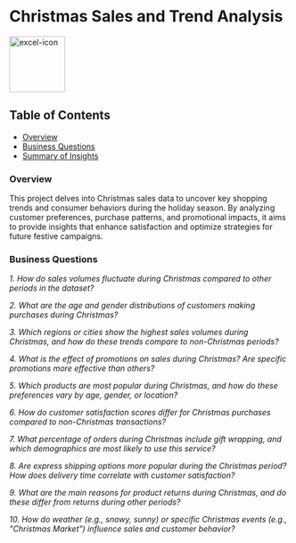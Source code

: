 # Christmas Sales and Trend Analysis
<img src="https://github.com/user-attachments/assets/cc2a5649-6852-477f-aa1a-6256397d679a" alt="excel-icon" width="100" height="100">



## Table of Contents
- [Overview](#overview)
- [Business Questions](#business-questions)
- [Summary of Insights](#summary-of-insights)

### Overview
This project delves into Christmas sales data to uncover key shopping trends and consumer behaviors during the holiday season. By analyzing customer preferences, purchase patterns, and promotional impacts, it aims to provide insights that enhance satisfaction and optimize strategies for future festive campaigns.

### Business Questions
*1. How do sales volumes fluctuate during Christmas compared to other periods in the dataset?*

*2. What are the age and gender distributions of customers making purchases during Christmas?*

*3. Which regions or cities show the highest sales volumes during Christmas, and how do these trends compare to non-Christmas periods?*

*4. What is the effect of promotions on sales during Christmas? Are specific promotions more effective than others?*

*5. Which products are most popular during Christmas, and how do these preferences vary by age, gender, or location?*

*6. How do customer satisfaction scores differ for Christmas purchases compared to non-Christmas transactions?*

*7. What percentage of orders during Christmas include gift wrapping, and which demographics are most likely to use this service?*

*8. Are express shipping options more popular during the Christmas period? How does delivery time correlate with customer satisfaction?*

*9. What are the main reasons for product returns during Christmas, and do these differ from returns during other periods?*

*10. How do weather (e.g., snowy, sunny) or specific Christmas events (e.g., "Christmas Market") influence sales and customer behavior?*
